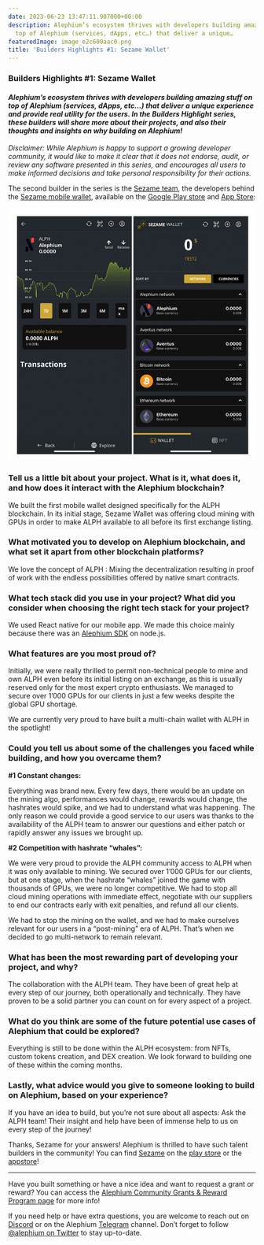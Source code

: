 ```yaml
---
date: 2023-06-23 13:47:11.907000+00:00
description: Alephium’s ecosystem thrives with developers building amazing stuff on
  top of Alephium (services, dApps, etc…) that deliver a unique…
featuredImage: image_e2c600aac0.png
title: 'Builders Highlights #1: Sezame Wallet'
---
```


### Builders Highlights \#1: Sezame Wallet

#### _Alephium’s ecosystem thrives with developers building amazing stuff on top of Alephium (services, dApps, etc…) that deliver a unique experience and provide real utility for the users. In the Builders Highlight series, these builders will share more about their projects, and also their thoughts and insights on why building on Alephium!_

_Disclaimer: While Alephium is happy to support a growing developer community, it would like to make it clear that it does not endorse, audit, or review any software presented in this series, and encourages all users to make informed decisions and take personal responsibility for their actions._

The second builder in the series is the <a href="https://twitter.com/SesameWallet" class="markup--anchor markup--p-anchor" data-href="https://twitter.com/SesameWallet" rel="noopener" target="_blank">Sezame team</a>, the developers behind the <a href="https://sezame.app/" class="markup--anchor markup--p-anchor" data-href="https://sezame.app/" rel="noopener" target="_blank">Sezame mobile wallet</a>, available on the <a href="https://play.google.com/store/apps/details?id=org.maze2.sezamewallet" class="markup--anchor markup--p-anchor" data-href="https://play.google.com/store/apps/details?id=org.maze2.sezamewallet" rel="noopener" target="_blank">Google Play store</a> and <a href="https://apps.apple.com/us/app/sezame-wallet/id1618252953" class="markup--anchor markup--p-anchor" data-href="https://apps.apple.com/us/app/sezame-wallet/id1618252953" rel="noopener" target="_blank">App Store</a>:

![](image_e2c600aac0.png)

### Tell us a little bit about your project. What is it, what does it, and how does it interact with the Alephium blockchain?

We built the first mobile wallet designed specifically for the ALPH blockchain. In its initial stage, Sezame Wallet was offering cloud mining with GPUs in order to make ALPH available to all before its first exchange listing.

### What motivated you to develop on Alephium blockchain, and what set it apart from other blockchain platforms?

We love the concept of ALPH : Mixing the decentralization resulting in proof of work with the endless possibilities offered by native smart contracts.

### What tech stack did you use in your project? What did you consider when choosing the right tech stack for your project?

We used React native for our mobile app. We made this choice mainly because there was an <a href="https://github.com/alephium/alephium-web3" class="markup--anchor markup--p-anchor" data-href="https://github.com/alephium/alephium-web3" rel="noopener" target="_blank">Alephium SDK</a> on node.js.

### What features are you most proud of?

Initially, we were really thrilled to permit non-technical people to mine and own ALPH even before its initial listing on an exchange, as this is usually reserved only for the most expert crypto enthusiasts. We managed to secure over 1’000 GPUs for our clients in just a few weeks despite the global GPU shortage.

We are currently very proud to have built a multi-chain wallet with ALPH in the spotlight!

### Could you tell us about some of the challenges you faced while building, and how you overcame them?

**\#1 Constant changes:**

Everything was brand new. Every few days, there would be an update on the mining algo, performances would change, rewards would change, the hashrates would spike, and we had to understand what was happening. The only reason we could provide a good service to our users was thanks to the availability of the ALPH team to answer our questions and either patch or rapidly answer any issues we brought up.

**\#2 Competition with hashrate “whales”:**

We were very proud to provide the ALPH community access to ALPH when it was only available to mining. We secured over 1’000 GPUs for our clients, but at one stage, when the hashrate “whales” joined the game with thousands of GPUs, we were no longer competitive. We had to stop all cloud mining operations with immediate effect, negotiate with our suppliers to end our contracts early with exit penalties, and refund all our clients.

We had to stop the mining on the wallet, and we had to make ourselves relevant for our users in a “post-mining” era of ALPH. That’s when we decided to go multi-network to remain relevant.

### What has been the most rewarding part of developing your project, and why?

The collaboration with the ALPH team. They have been of great help at every step of our journey, both operationally and technically. They have proven to be a solid partner you can count on for every aspect of a project.

### What do you think are some of the future potential use cases of Alephium that could be explored?

Everything is still to be done within the ALPH ecosystem: from NFTs, custom tokens creation, and DEX creation. We look forward to building one of these within the coming months.

### Lastly, what advice would you give to someone looking to build on Alephium, based on your experience?

If you have an idea to build, but you’re not sure about all aspects: Ask the ALPH team! Their insight and help have been of immense help to us on every step of the journey!

Thanks, Sezame for your answers! Alephium is thrilled to have such talent builders in the community! You can find <a href="https://sezame.app/" class="markup--anchor markup--p-anchor" data-href="https://sezame.app/" rel="noopener" target="_blank">Sezame</a> on the <a href="https://play.google.com/store/apps/details?id=org.maze2.sezamewallet" class="markup--anchor markup--p-anchor" data-href="https://play.google.com/store/apps/details?id=org.maze2.sezamewallet" rel="noopener" target="_blank">play store</a> or the <a href="https://apps.apple.com/us/app/sezame-wallet/id1618252953" class="markup--anchor markup--p-anchor" data-href="https://apps.apple.com/us/app/sezame-wallet/id1618252953" rel="noopener" target="_blank">appstore</a>!

---

Have you built something or have a nice idea and want to request a grant or reward? You can access the <a href="https://github.com/alephium/community/blob/master/Grant%26RewardProgram.md" class="markup--anchor markup--p-anchor" data-href="https://github.com/alephium/community/blob/master/Grant%26RewardProgram.md" rel="noopener" target="_blank">Alephium Community Grants &amp; Reward Program page</a> for more info!

If you need help or have extra questions, you are welcome to reach out on <a href="https://alephium.org/discord/" class="markup--anchor markup--p-anchor" data-href="https://alephium.org/discord/" rel="noopener" target="_blank">Discord</a> or on the Alephium <a href="https://t.me/alephiumgroup" class="markup--anchor markup--p-anchor" data-href="https://t.me/alephiumgroup" rel="noopener" target="_blank">Telegram</a> channel. Don’t forget to follow <a href="https://twitter.com/alephium" class="markup--anchor markup--p-anchor" data-href="https://twitter.com/alephium" rel="noopener" target="_blank">@alephium on Twitter</a> to stay up-to-date.
